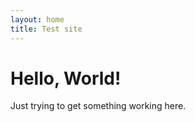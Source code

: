 ```yaml
---
layout: home
title: Test site
---
```


# Hello, World!

Just trying to get something working here.